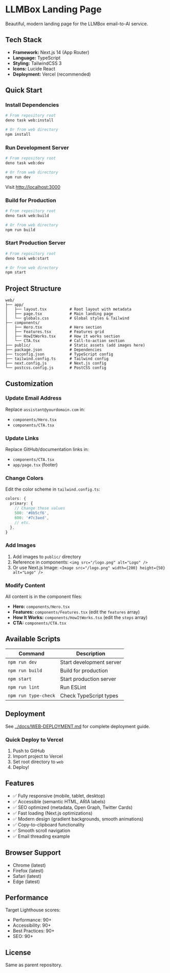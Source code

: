 # LLMBox Landing Page

Beautiful, modern landing page for the LLMBox email-to-AI service.

## Tech Stack

- **Framework:** Next.js 14 (App Router)
- **Language:** TypeScript
- **Styling:** TailwindCSS 3
- **Icons:** Lucide React
- **Deployment:** Vercel (recommended)

## Quick Start

### Install Dependencies

```bash
# From repository root
deno task web:install

# Or from web directory
npm install
```

### Run Development Server

```bash
# From repository root
deno task web:dev

# Or from web directory
npm run dev
```

Visit [http://localhost:3000](http://localhost:3000)

### Build for Production

```bash
# From repository root
deno task web:build

# Or from web directory
npm run build
```

### Start Production Server

```bash
# From repository root
deno task web:start

# Or from web directory
npm start
```

## Project Structure

```
web/
├── app/
│   ├── layout.tsx          # Root layout with metadata
│   ├── page.tsx            # Main landing page
│   └── globals.css         # Global styles & Tailwind
├── components/
│   ├── Hero.tsx            # Hero section
│   ├── Features.tsx        # Features grid
│   ├── HowItWorks.tsx      # How it works section
│   └── CTA.tsx             # Call-to-action section
├── public/                 # Static assets (add images here)
├── package.json            # Dependencies
├── tsconfig.json           # TypeScript config
├── tailwind.config.ts      # Tailwind config
├── next.config.js          # Next.js config
└── postcss.config.js       # PostCSS config
```

## Customization

### Update Email Address

Replace `assistant@yourdomain.com` in:

- `components/Hero.tsx`
- `components/CTA.tsx`

### Update Links

Replace GitHub/documentation links in:

- `components/CTA.tsx`
- `app/page.tsx` (footer)

### Change Colors

Edit the color scheme in `tailwind.config.ts`:

```typescript
colors: {
  primary: {
    // Change these values
    500: '#8b5cf6',
    600: '#7c3aed',
    // etc.
  },
}
```

### Add Images

1. Add images to `public/` directory
2. Reference in components: `<img src="/logo.png" alt="Logo" />`
3. Or use Next.js Image: `<Image src="/logo.png" width={200} height={50} alt="Logo" />`

### Modify Content

All content is in the component files:

- **Hero:** `components/Hero.tsx`
- **Features:** `components/Features.tsx` (edit the `features` array)
- **How It Works:** `components/HowItWorks.tsx` (edit the `steps` array)
- **CTA:** `components/CTA.tsx`

## Available Scripts

| Command              | Description              |
| -------------------- | ------------------------ |
| `npm run dev`        | Start development server |
| `npm run build`      | Build for production     |
| `npm start`          | Start production server  |
| `npm run lint`       | Run ESLint               |
| `npm run type-check` | Check TypeScript types   |

## Deployment

See [../docs/WEB-DEPLOYMENT.md](../docs/WEB-DEPLOYMENT.md) for complete deployment guide.

### Quick Deploy to Vercel

1. Push to GitHub
2. Import project to Vercel
3. Set root directory to `web`
4. Deploy!

## Features

- ✅ Fully responsive (mobile, tablet, desktop)
- ✅ Accessible (semantic HTML, ARIA labels)
- ✅ SEO optimized (metadata, Open Graph, Twitter Cards)
- ✅ Fast loading (Next.js optimizations)
- ✅ Modern design (gradient backgrounds, smooth animations)
- ✅ Copy-to-clipboard functionality
- ✅ Smooth scroll navigation
- ✅ Email threading example

## Browser Support

- Chrome (latest)
- Firefox (latest)
- Safari (latest)
- Edge (latest)

## Performance

Target Lighthouse scores:

- Performance: 90+
- Accessibility: 90+
- Best Practices: 90+
- SEO: 90+

## License

Same as parent repository.
